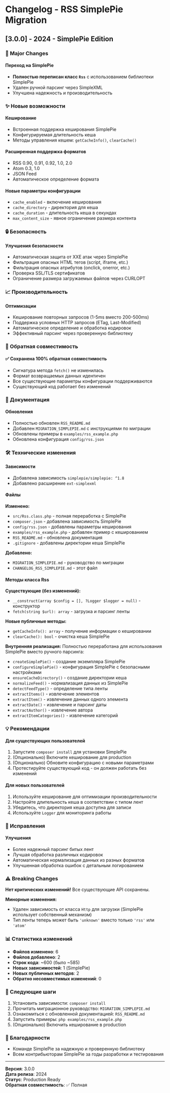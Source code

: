 # Changelog - RSS SimplePie Migration

## [3.0.0] - 2024 - SimplePie Edition

### 🚀 Major Changes

#### Переход на SimplePie
- **Полностью переписан класс `Rss`** с использованием библиотеки SimplePie
- Удален ручной парсинг через SimpleXML
- Улучшена надежность и производительность

### ✨ Новые возможности

#### Кеширование
- Встроенная поддержка кеширования SimplePie
- Конфигурируемая длительность кеша
- Методы управления кешем: `getCacheInfo()`, `clearCache()`

#### Расширенная поддержка форматов
- RSS 0.90, 0.91, 0.92, 1.0, 2.0
- Atom 0.3, 1.0  
- JSON Feed
- Автоматическое определение формата

#### Новые параметры конфигурации
- `cache_enabled` - включение кеширования
- `cache_directory` - директория для кеша
- `cache_duration` - длительность кеша в секундах
- `max_content_size` - явное ограничение размера контента

### 🔒 Безопасность

#### Улучшения безопасности
- Автоматическая защита от XXE атак через SimplePie
- Фильтрация опасных HTML тегов (script, iframe, etc.)
- Фильтрация опасных атрибутов (onclick, onerror, etc.)
- Проверка SSL/TLS сертификатов
- Ограничение размера загружаемых файлов через CURLOPT

### 📈 Производительность

#### Оптимизации
- Кеширование повторных запросов (1-5ms вместо 200-500ms)
- Поддержка условных HTTP запросов (ETag, Last-Modified)
- Автоматическое определение и обработка кодировок
- Эффективный парсинг через проверенную библиотеку

### 🔄 Обратная совместимость

#### ✅ Сохранена 100% обратная совместимость
- Сигнатура метода `fetch()` не изменилась
- Формат возвращаемых данных идентичен
- Все существующие параметры конфигурации поддерживаются
- Существующий код работает без изменений

### 📝 Документация

#### Обновления
- Полностью обновлен `RSS_README.md`
- Добавлен `MIGRATION_SIMPLEPIE.md` с инструкциями по миграции
- Обновлены примеры в `examples/rss_example.php`
- Обновлена конфигурация `config/rss.json`

### 🛠️ Технические изменения

#### Зависимости
- Добавлена зависимость `simplepie/simplepie: ^1.8`
- Добавлено расширение `ext-simplexml`

#### Файлы
**Изменено:**
- `src/Rss.class.php` - полная переработка с SimplePie
- `composer.json` - добавлена зависимость SimplePie
- `config/rss.json` - добавлены параметры кеширования
- `examples/rss_example.php` - добавлен пример с кешированием
- `RSS_README.md` - обновлена документация
- `.gitignore` - добавлены директории кеша SimplePie

**Добавлено:**
- `MIGRATION_SIMPLEPIE.md` - руководство по миграции
- `CHANGELOG_RSS_SIMPLEPIE.md` - этот файл

#### Методы класса Rss

**Существующие (без изменений):**
- `__construct(array $config = [], ?Logger $logger = null)` - конструктор
- `fetch(string $url): array` - загрузка и парсинг ленты

**Новые публичные методы:**
- `getCacheInfo(): array` - получение информации о кешировании
- `clearCache(): bool` - очистка кеша SimplePie

**Внутренняя реализация:**
Полностью переработана для использования SimplePie вместо ручного парсинга:
- `createSimplePie()` - создание экземпляра SimplePie
- `configureSimplePie()` - конфигурация SimplePie с безопасными настройками
- `ensureCacheDirectory()` - создание директории кеша
- `normalizeFeed()` - нормализация данных из SimplePie
- `detectFeedType()` - определение типа ленты
- `extractItems()` - извлечение элементов
- `extractItem()` - извлечение данных одного элемента
- `extractDate()` - извлечение и парсинг даты
- `extractAuthor()` - извлечение автора
- `extractItemCategories()` - извлечение категорий

### 💡 Рекомендации

#### Для существующих пользователей
1. Запустите `composer install` для установки SimplePie
2. (Опционально) Включите кеширование для production
3. (Опционально) Обновите конфигурацию с новыми параметрами
4. Протестируйте существующий код - он должен работать без изменений

#### Для новых пользователей
1. Используйте кеширование для оптимизации производительности
2. Настройте длительность кеша в соответствии с типом лент
3. Убедитесь, что директория кеша доступна для записи
4. Используйте `Logger` для мониторинга работы

### 🐛 Исправления

#### Улучшения
- Более надежный парсинг битых лент
- Лучшая обработка различных кодировок
- Автоматическая нормализация данных из разных форматов
- Улучшенная обработка ошибок с детальным логированием

### ⚠️ Breaking Changes

**Нет критических изменений!** Все существующие API сохранены.

**Минорные изменения:**
- Удален зависимость от класса `Http` для загрузки (SimplePie использует собственный механизм)
- Тип ленты теперь может быть `'unknown'` вместо только `'rss'` или `'atom'`

### 📊 Статистика изменений

- **Файлов изменено**: 6
- **Файлов добавлено**: 2
- **Строк кода**: ~600 (было ~585)
- **Новых зависимостей**: 1 (SimplePie)
- **Новых публичных методов**: 2
- **Обратно несовместимых изменений**: 0

### 🎯 Следующие шаги

1. Установить зависимости: `composer install`
2. Прочитать миграционное руководство: `MIGRATION_SIMPLEPIE.md`
3. Ознакомиться с обновленной документацией: `RSS_README.md`
4. Запустить примеры: `php examples/rss_example.php`
5. (Опционально) Включить кеширование в production

### 🙏 Благодарности

- Команде SimplePie за надежную и проверенную библиотеку
- Всем контрибьюторам SimplePie за годы разработки и тестирования

---

**Версия**: 3.0.0  
**Дата релиза**: 2024  
**Статус**: Production Ready  
**Обратная совместимость**: ✅ Полная
